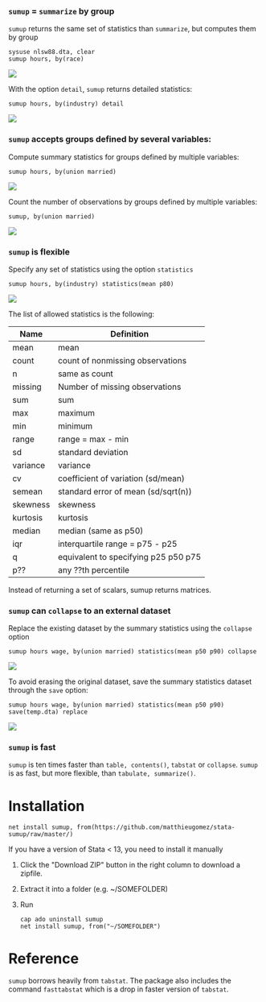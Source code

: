 



### `sumup`  = `summarize` by group

`sumup` returns the same set of statistics than `summarize`, but computes them by group

```
sysuse nlsw88.dta, clear
sumup hours, by(race) 
```
![](img/sum.jpg)

With the option `detail`, `sumup` returns detailed statistics:
```
sumup hours, by(industry) detail
```
![](img/sumdetail.jpg)



### `sumup` accepts groups defined by several variables:

Compute summary statistics for groups defined by multiple variables:

```
sumup hours, by(union married) 
```
![](img/sumgroups.jpg)


Count the number of observations by groups defined by multiple variables:

```
sumup, by(union married) 
```
![](img/sumtab.jpg)



### `sumup` is flexible

Specify any set of statistics using the option `statistics`
```
sumup hours, by(industry) statistics(mean p80)
```
![](img/sumstat.jpg)


The list of allowed statistics is the following:

Name | Definition
---|---
mean          | mean
count         | count of nonmissing observations
n             | same as count
missing	|	Number of missing observations
sum           | sum
max           | maximum
min           | minimum
range         | range = max - min
sd            | standard deviation
variance      | variance
cv            | coefficient of variation (sd/mean)
semean        | standard error of mean (sd/sqrt(n))
skewness      | skewness
kurtosis      | kurtosis
median        | median (same as p50)
iqr           | interquartile range = p75 - p25
q             | equivalent to specifying p25 p50 p75
p??			|	any ??th percentile


Instead of returning a set of scalars, sumup returns matrices.





### `sumup` can `collapse` to an external dataset

Replace the existing dataset by the summary statistics using the `collapse` option
```
sumup hours wage, by(union married) statistics(mean p50 p90) collapse
```
![](img/sumcollapse.jpg)



To avoid erasing the original dataset, save the summary statistics  dataset through the `save` option:

```
sumup hours wage, by(union married) statistics(mean p50 p90) save(temp.dta) replace
```
![](img/sumcollapse2.jpg)





### `sumup` is fast
`sumup` is ten times faster than `table, contents()`, `tabstat` or `collapse`. `sumup` is as fast, but more flexible, than `tabulate, summarize()`.


# Installation
```
net install sumup, from(https://github.com/matthieugomez/stata-sumup/raw/master/)
```

If you have a version of Stata < 13, you need to install it manually

1. Click the "Download ZIP" button in the right column to download a zipfile. 
2. Extract it into a folder (e.g. ~/SOMEFOLDER)
3. Run

	```
	cap ado uninstall sumup
	net install sumup, from("~/SOMEFOLDER")
	```

# Reference
`sumup` borrows heavily  from `tabstat`.  The package also includes the command `fasttabstat` which is a drop in faster version of `tabstat`.
